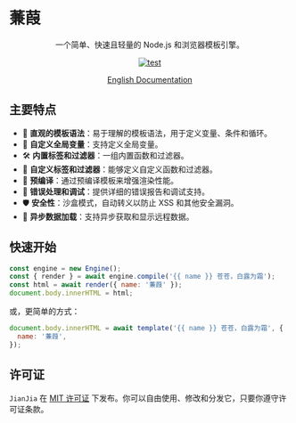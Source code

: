 # 蒹葭

<p align="center">一个简单、快速且轻量的 Node.js 和浏览器模板引擎。</p>

<p align="center">
<a href="https://github.com/vvenv/jianjia/actions/workflows/test.yml"><img src="https://github.com/vvenv/jianjia/actions/workflows/test.yml/badge.svg" alt="test"></a>
</p>

<p align="center">
  <a href="./README.md">English Documentation</a>
</p>

## 主要特点

- 📝 **直观的模板语法**：易于理解的模板语法，用于定义变量、条件和循环。
- 🔗 **自定义全局变量**：支持定义全局变量。
- 🛠️ **内置标签和过滤器**：一组内置函数和过滤器。
- 🎨 **自定义标签和过滤器**：能够定义自定义函数和过滤器。
- 🚀 **预编译**：通过预编译模板来增强渲染性能。
- 🐛 **错误处理和调试**：提供详细的错误报告和调试支持。
- 🛡️ **安全性**：沙盒模式，自动转义以防止 XSS 和其他安全漏洞。
- 🛫 **异步数据加载**：支持异步获取和显示远程数据。

## 快速开始

```javascript
const engine = new Engine();
const { render } = await engine.compile('{{ name }} 苍苍，白露为霜');
const html = await render({ name: '蒹葭' });
document.body.innerHTML = html;
```

或，更简单的方式：

```javascript
document.body.innerHTML = await template('{{ name }} 苍苍，白露为霜', {
  name: '蒹葭',
});
```

## 许可证

`JianJia` 在 [MIT 许可证](https://opensource.org/licenses/MIT) 下发布。你可以自由使用、修改和分发它，只要你遵守许可证条款。
